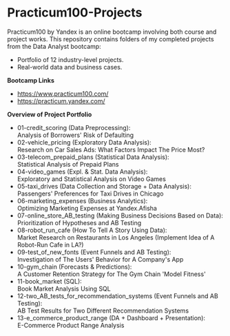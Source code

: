# Practicum100-Projects

Practicum100 by Yandex is an online bootcamp involving both course and project works. 
This repository contains folders of my completed projects from the Data Analyst bootcamp:
- Portfolio of 12 industry-level projects.
- Real-world data and business cases.

**Bootcamp Links**

- https://www.practicum100.com/
- https://practicum.yandex.com/

**Overview of Project Portfolio**

- 01-credit_scoring (Data Preprocessing): <br> Analysis of Borrowers' Risk of Defaulting
- 02-vehicle_pricing (Exploratory Data Analysis): <br> Research on Car Sales Ads: What Factors Impact The Price Most?
- 03-telecom_prepaid_plans (Statistical Data Analysis): <br> Statistical Analysis of Prepaid Plans
- 04-video_games (Expl. & Stat. Data Analysis): <br> Exploratory and Statistical Analysis on Video Games
- 05-taxi_drives (Data Collection and Storage + Data Analysis): <br> Passengers' Preferences for Taxi Drives in Chicago
- 06-marketing_expenses (Business Analytics): <br> Optimizing Marketing Expenses at Yandex.Afisha
- 07-online_store_AB_testing (Making Business Decisions Based on Data): <br> Prioritization of Hypotheses and AB Testing
- 08-robot_run_cafe (How To Tell A Story Using Data): <br> Market Research on Restaurants in Los Angeles (Implement Idea of A Robot-Run Cafe in LA?)
- 09-test_of_new_fonts (Event Funnels and AB Testing): <br> Investigation of The Users' Behavior for A Company's App
- 10-gym_chain (Forecasts & Predictions): <br> A Customer Retention Strategy for The Gym Chain 'Model Fitness'
- 11-book_market (SQL): <br> Book Market Analysis Using SQL
- 12-two_AB_tests_for_recommendation_systems (Event Funnels and AB Testing): <br> AB Test Results for Two Different Recommendation Systems
- 13-e_commerce_product_range (DA + Dashboard + Presentation): <br> E-Commerce Product Range Analysis
